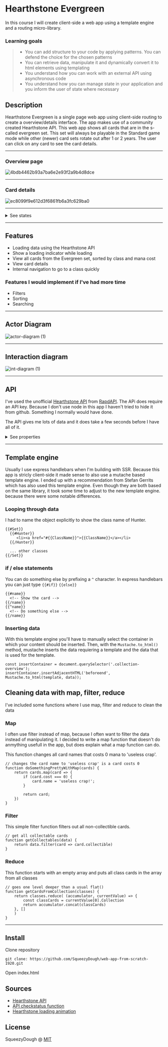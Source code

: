 
# Hearthstone Evergreen
In this course I will create client-side a web app using a template engine and a routing micro-library.

### Learning goals
> - You can add structure to your code by applying patterns. You can defend the choice for the chosen patterns
> - You can retrieve data, manipulate it and dynamically convert it to html elements using templating
> - You understand how you can work with an external API using asynchronous code
> - You understand how you can manage state in your application and you inform the user of state where necessary

## Description
Hearthstone Evergreen is a single page web app using client-side routing to create a overview/details interface. The app makes use of a community created Hearthstone API. This web app shows all cards that are in the s-called evergreen set. This set will always be playable in the Standard game mode while other (newer) card sets rotate out after 1 or 2 years. The user can click on any card to see the card details.

------

### Overview page
![4bdb4462b93a7ba6e2e93f2a9b4d8dce](https://user-images.githubusercontent.com/33430653/81810304-ffb99300-9522-11ea-8ca5-ec7f5dda5960.png)

------

### Card details
![ec8099f9e612d3f6861fb6a3fc629ba0](https://user-images.githubusercontent.com/33430653/81810338-106a0900-9523-11ea-85f2-dac4a11e5562.png)

------

<details>
<summary> See states </summary>
  
### Error state
When the user enters an ID that does not exist the website shows an error page
![60d4dd47e4560e61f48efdc7f0face04](https://user-images.githubusercontent.com/33430653/81810398-2aa3e700-9523-11ea-878c-d108b8340eb3.png)

------
  
### Loading state
When the user visits the site for the first time all cards are fetched from the API and stored in the LocalStorage.
![abebd0d684c50869620b672594b38e4a](https://user-images.githubusercontent.com/33430653/81810500-5626d180-9523-11ea-8444-d4e25ed6cff4.png)

</details>

------

## Features
- Loading data using the Hearthstone API
- Show a loading indicator while loading
- View all cards from the Evergreen set, sorted by class and mana cost
- View card details
- Internal navigation to go to a class quickly

### Features I would implement if I've had more time
* Filters
* Sorting
* Searching

------

## Actor Diagram
![actor-diagram (1)](https://user-images.githubusercontent.com/33430653/81862505-1d5e1b00-956a-11ea-9640-232b0e69a09d.png)

------

## Interaction diagram
![int-diagram (1)](https://user-images.githubusercontent.com/33430653/81862504-1cc58480-956a-11ea-95f9-f075b4465cac.png)

------
## API
I've used the unofficial [Hearthstone API](https://rapidapi.com/omgvamp/api/hearthstone) from [RapdAPI](https://rapidapi.com/). The APi does require an API key. Because I don't use node in this app I haven't tried to hide it from github. Something I normally would have done.

The API gives me lots of data and it does take a few seconds before I have all of it.

<details>
  <summary> See properties </summary>
  

  ### Fetching card sets
  The API gives me a lot of irrelevant card sets. For example, Battlegrounds is a set from a entirely different game mode and I don't even know what Wild event is. For the vergreen set only the Classic and Basic sets are relevant. 
  
  ![b59c54301d9ea4dba513b90d7984861a](https://user-images.githubusercontent.com/33430653/81812384-570d3280-9526-11ea-824f-c323ac42dbef.png)

  ------
  
  ### Cleaning the data
  Within a card set, the data is also very dirty. It includes non-collectable objects. In hearthstone every object is a card. but in-game there are bif differences. For example a hero is also a card, even though in-game its just a playable hero skin. There are more assets in this API that is not a card but something else. I had to do a lot of data cleaning to just get the collectable cards. An example of an ectual real card can be found below.

  ![c889f8c60248ae98269fc28590885011 (1)](https://user-images.githubusercontent.com/33430653/81812389-583e5f80-9526-11ea-80bb-347aa581d5ca.png)
  
</details>

------

## Template engine
Usually I use express handlebars when I'm building with SSR. Because this app is stricly client-side it made sense to also use a mutache based template engine. I ended up with a recommendation from Stefan Gerrits which has also used this template engine. Even though they are both based on the same library, it took some time to adjust to the new template engine. because there were some notable differences.

### Looping through data
I had to name the object explicitly to show the class name of Hunter.
```
{{#Set}}
  {{#Hunter}}
     <li><a href="#{{ClassName}}">{{ClassName}}</a></li>
  {{/Hunter}}
  
  ... other classes
{{/Set}}
```

### if / else statements
You can do something else by prefixing a `^` character. In express handlebars you can just type `{{#if}}` `{{else}}`
```
{{#name}}
  <!-- Show the card -->
{{/name}}
{{^name}} 
  <!-- Do something else -->
{{/name}}
```
### Inserting data
With this template engine you'll have to manually select the container in which your content should be inserted. Then, with the `Mustache.to_html()` method, mustache inserts the data requiering a template and the data that is used for the template.
```
const insertContainer = document.querySelector('.collection-overview');
insertContainer.insertAdjacentHTML('beforeend', Mustache.to_html(template, data));
```

## Cleaning data with map, filter, reduce
I've included some functions where I use map, filter and reduce to clean the data

### Map
I often use filter instead of map, because I often want to filter the data instead of manipulating it. I decided to write a map function that doesn't do anmything usefull in the app, but does explain what a map function can do.

This function changes all card names that costs 0 mana to 'useless crap'.
```
// changes the card name to 'useless crap' is a card costs 0
function doSomethingPrettyWithMap(cards) {
    return cards.map(card => {
        if (card.cost === 0) {
            card.name = 'useless crap!';
        }

        return card;
    })
}
```

### Filter
This simple filter function filters out all non-collectible cards.
```
// get all collectable cards
function getCollectables(data) {
    return data.filter(card => card.collectible)
}

```

### Reduce
This function starts with an empty array and puts all class cards in the array from all classes
```
// goes one level deeper than a usual flat()
function getCardsFromCollection(classes) {
    return classes.reduce( (accumulator, currentValue) => {
        const classCards = currentValue[0].Collection
        return accumulator.concat(classCards)
    }, []
    ) 
}
```

------

## Install
Clone repository
```
git clone: https://github.com/SqueezyDough/web-app-from-scratch-1920.git
```
Open index.html

## Sources 
- [Hearthstone API](https://rapidapi.com/omgvamp/api/hearthstone)
- [API checkstatus function](https://codeburst.io/fetch-api-was-bringing-darkness-to-my-codebase-so-i-did-something-to-illuminate-it-7f2d8826e939)
- [Hearthstone loading animation](https://dribbble.com/shots/5289768-Hearthstone-Loader-Animation)

## License
SqueezyDough @ [MIT](https://opensource.org/licenses/MIT)
